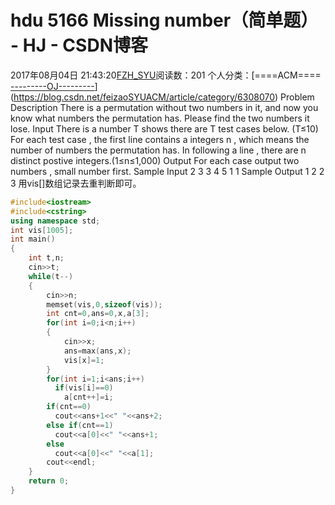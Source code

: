 # hdu  5166 Missing number（简单题） - HJ - CSDN博客
2017年08月04日 21:43:20[FZH_SYU](https://me.csdn.net/feizaoSYUACM)阅读数：201
个人分类：[====ACM====																[---------OJ---------](https://blog.csdn.net/feizaoSYUACM/article/category/6308067)](https://blog.csdn.net/feizaoSYUACM/article/category/6308070)
Problem Description 
There is a permutation without two numbers in it, and now you know what numbers the permutation has. Please find the two numbers it lose.
Input 
There is a number T shows there are T test cases below. (T≤10) 
For each test case , the first line contains a integers n , which means the number of numbers the permutation has. In following a line , there are n distinct postive integers.(1≤n≤1,000)
Output 
For each case output two numbers , small number first.
Sample Input
2 
3 
3 4 5 
1 
1
Sample Output 
1 2 
2 3
用vis[]数组记录去重判断即可。
```cpp
#include<iostream>
#include<cstring>
using namespace std;
int vis[1005]; 
int main()
{
    int t,n;
    cin>>t;
    while(t--)
    {
        cin>>n;
        memset(vis,0,sizeof(vis));
        int cnt=0,ans=0,x,a[3];
        for(int i=0;i<n;i++)
        {
            cin>>x;
            ans=max(ans,x);
            vis[x]=1;
        }
        for(int i=1;i<ans;i++)
          if(vis[i]==0)
            a[cnt++]=i;
        if(cnt==0)
          cout<<ans+1<<" "<<ans+2;
        else if(cnt==1)
          cout<<a[0]<<" "<<ans+1;
        else
          cout<<a[0]<<" "<<a[1];
        cout<<endl;
    } 
    return 0;
}
```
